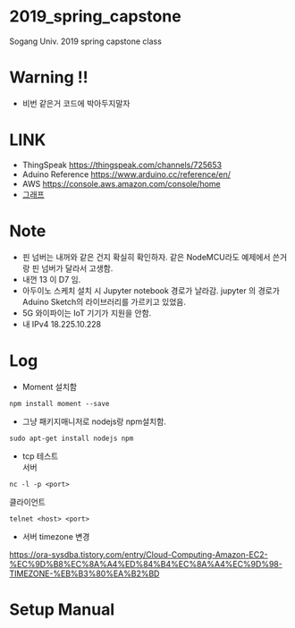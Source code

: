 # 2019_spring_capstone
Sogang Univ. 2019 spring capstone class

# Warning   !!
+ 비번 같은거 코드에 박아두지말자  

# LINK
+ ThingSpeak https://thingspeak.com/channels/725653
+ Aduino Reference https://www.arduino.cc/reference/en/
+ AWS https://console.aws.amazon.com/console/home
+ [그래프](http://18.225.10.228:8080/graph)

# Note
+ 핀 넘버는 내꺼와 같은 건지 확실히 확인하자. 같은 NodeMCU라도 예제에서 쓴거랑 핀 넘버가 달라서 고생함.
+ 내껀  13 이 D7 임. 
+ 아두이노 스케치 설치 시 Jupyter notebook 경로가 날라감. jupyter 의 경로가 Aduino Sketch의 라이브러리를 가르키고 있었음.
+ 5G 와이파이는 IoT 기기가 지원을 안함. 
+ 내 IPv4 18.225.10.228  


# Log

+ Moment 설치함

```
npm install moment --save
```

+ 그냥 패키지매니저로 nodejs랑 npm설치함.
```
sudo apt-get install nodejs npm
```

+ tcp 테스트  
서버  
```
nc -l -p <port>
```
클라이언트  
```
telnet <host> <port>
```
+ 서버 timezone 변경  

https://ora-sysdba.tistory.com/entry/Cloud-Computing-Amazon-EC2-%EC%9D%B8%EC%8A%A4%ED%84%B4%EC%8A%A4%EC%9D%98-TIMEZONE-%EB%B3%80%EA%B2%BD  

# Setup Manual

